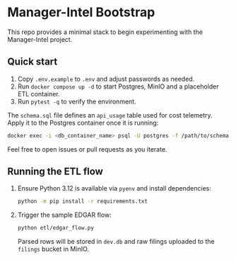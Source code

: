 # Manager-Intel Bootstrap

This repo provides a minimal stack to begin experimenting with the Manager-Intel project.

## Quick start

1. Copy `.env.example` to `.env` and adjust passwords as needed.
2. Run `docker compose up -d` to start Postgres, MinIO and a placeholder ETL container.
3. Run `pytest -q` to verify the environment.

The `schema.sql` file defines an `api_usage` table used for cost telemetry. Apply it to the Postgres container once it is running:

```bash
docker exec -i <db_container_name> psql -U postgres -f /path/to/schema.sql
```

Feel free to open issues or pull requests as you iterate.

## Running the ETL flow

1. Ensure Python 3.12 is available via `pyenv` and install dependencies:
   ```bash
   python -m pip install -r requirements.txt
   ```
2. Trigger the sample EDGAR flow:
   ```bash
   python etl/edgar_flow.py
   ```
   Parsed rows will be stored in `dev.db` and raw filings uploaded to the `filings` bucket in MinIO.

